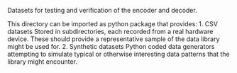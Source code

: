 Datasets for testing and verification of the encoder and decoder.

This directory can be imported as python package that provides:
    1. CSV datasets
        Stored in subdirectories, each recorded from a real hardware device.
        These should provide a representative sample of the data library might be used for.
    2. Synthetic datasets
        Python coded data generators attempting to simulate typical or otherwise
        interesting data patterns that the library might encounter.
